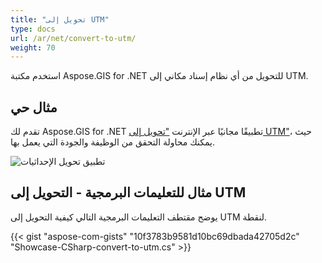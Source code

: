 ```yaml
---
title: "تحويل إلى UTM"
type: docs
url: /ar/net/convert-to-utm/
weight: 70
---
```


استخدم مكتبة Aspose.GIS for .NET للتحويل من أي نظام إسناد مكاني إلى UTM.

## **مثال حي**

تقدم لك Aspose.GIS for .NET تطبيقًا مجانيًا عبر الإنترنت ["تحويل إلى UTM"](https://products.aspose.app/gis/transformation/convert-to-utm)، حيث يمكنك محاولة التحقق من الوظيفة والجودة التي يعمل بها.

![تطبيق تحويل الإحداثيات](transform-coordinates.png)

## **مثال للتعليمات البرمجية - التحويل إلى UTM**

يوضح مقتطف التعليمات البرمجية التالي كيفية التحويل إلى UTM لنقطة.

{{< gist "aspose-com-gists" "10f3783b9581d10bc69dbada42705d2c" "Showcase-CSharp-convert-to-utm.cs" >}}
